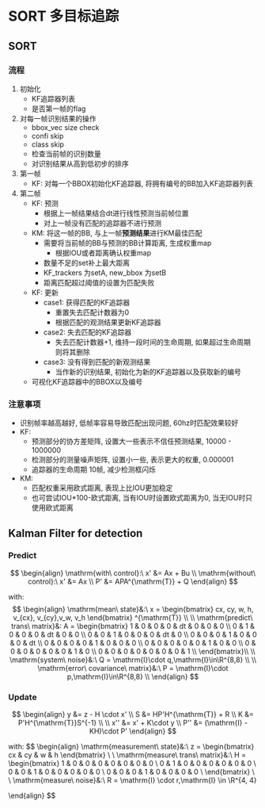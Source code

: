 # SORT 多目标追踪



## SORT 

### 流程

1.  初始化
    -   KF追踪器列表
    -   是否第一帧的flag
2.  对每一帧识别结果的操作
    -   bbox_vec size check
    -   confi skip
    -   class skip
    -   检查当前帧的识别数量
    -   对识别结果从高到低初步的排序
3.  第一帧
    -   KF: 对每一个BBOX初始化KF追踪器, 将拥有编号的BB加入KF追踪器列表
4.  第二帧
    -   KF: 预测
        -   根据上一帧结果结合dt进行线性预测当前帧位置
        -   对上一帧没有匹配的追踪器不进行预测
    -   KM: 将这一帧的BB, 与上一帧**预测结果**进行KM最佳匹配
        -   需要将当前帧的BB与预测的BB计算距离, 生成权重map
            -   根据IOU或者距离确认权重map
        -   数量不足的set补上最大距离
        -   KF_trackers 为setA, new_bbox 为setB
        -   距离匹配超过阈值的设置为匹配失败 
    -   KF: 更新
        -   case1: 获得匹配的KF追踪器
            -   重置失去匹配计数器为0
            -   根据匹配的观测结果更新KF追踪器
        -   case2: 失去匹配的KF追踪器
            -   失去匹配计数器+1, 维持一段时间的生命周期, 如果超过生命周期则将其删除
        -   case3: 没有得到匹配的新观测结果
            -   当作新的识别结果, 初始化为新的KF追踪器以及获取新的编号
    -   可视化KF追踪器中的BBOX以及编号



### 注意事项

-   识别帧率越高越好, 低帧率容易导致匹配出现问题, 60hz时匹配效果较好
-   KF:
    -   预测部分的协方差矩阵, 设置大一些表示不信任预测结果, 10000 - 1000000
    -   检测部分的测量噪声矩阵, 设置小一些, 表示更大的权重, 0.000001
    -   追踪器的生命周期 10帧, 减少检测框闪烁
-   KM:
    -   匹配权重采用欧式距离, 表现上比IOU更加稳定
    -   也可尝试IOU*100-欧式距离, 当有IOU时设置欧式距离为0, 当无IOU时只使用欧式距离



## Kalman Filter for detection

### Predict

$$
\begin{align}
\mathrm{with\ control}:\ x' &= Ax + Bu \\
\mathrm{without\ control}:\ x' &= Ax \\
P' &= APA^{\mathrm{T}} + Q
\end{align}
$$

with:
$$
\begin{align}
\mathrm{mean\ state}&:\ x = 
\begin{bmatrix}
cx, cy, w, h, v_{cx}, v_{cy},v_w, v_h 
\end{bmatrix} ^{\mathrm{T}} \\
\\
\mathrm{predict\ trans\ matrix}&: A =
\begin{bmatrix}
1 & 0 & 0 & 0 & dt & 0 & 0 & 0 \\
0 & 1 & 0 & 0 & 0 & dt & 0 & 0 \\
0 & 0 & 1 & 0 & 0 & 0 & dt & 0 \\
0 & 0 & 0 & 1 & 0 & 0 & 0 & dt \\
0 & 0 & 0 & 0 & 1 & 0 & 0 & 0 \\
0 & 0 & 0 & 0 & 0 & 1 & 0 & 0 \\
0 & 0 & 0 & 0 & 0 & 0 & 1 & 0 \\
0 & 0 & 0 & 0 & 0 & 0 & 0 & 1 \\
\end{bmatrix}\\
\\
\mathrm{system\ noise}&:\ Q = \mathrm{I}\cdot q,\mathrm{I}\in\R^{8,8} \\
\\
\mathrm{error\ covariance\ matrix}&:\ P = \mathrm{I}\cdot p,\mathrm{I}\in\R^{8,8} \\
\end{align}
$$


### Update

$$
\begin{align}
y &= z - H \cdot x' \\
S &= HP'H^{\mathrm{T}} + R \\
K &= P'H^{\mathrm{T}}S^{-1} \\
\\
x'' &= x' + K\cdot y \\
P'' &= (\mathrm{I} - KH)\cdot P'
\end{align}
$$

with:
$$
\begin{align}
\mathrm{measurement\ state}&:\ z = 
	\begin{bmatrix}
	cx & cy & w & h 
	\end{bmatrix} \\
\\
\mathrm{measure\ trans\ matrix}&:\ H = 
	\begin{bmatrix}
		1 & 0 & 0 & 0 & 0 & 0 & 0 & 0 \\
		0 & 1 & 0 & 0 & 0 & 0 & 0 & 0 \\
		0 & 0 & 1 & 0 & 0 & 0 & 0 & 0 \\
		0 & 0 & 0 & 1 & 0 & 0 & 0 & 0 \\
	\end{bmatrix} \\
\\
\mathrm{measure\ noise}&:\ R = \mathrm{I} \cdot r,\mathrm{I} \in \R^{4, 4} 

\end{align}
$$



